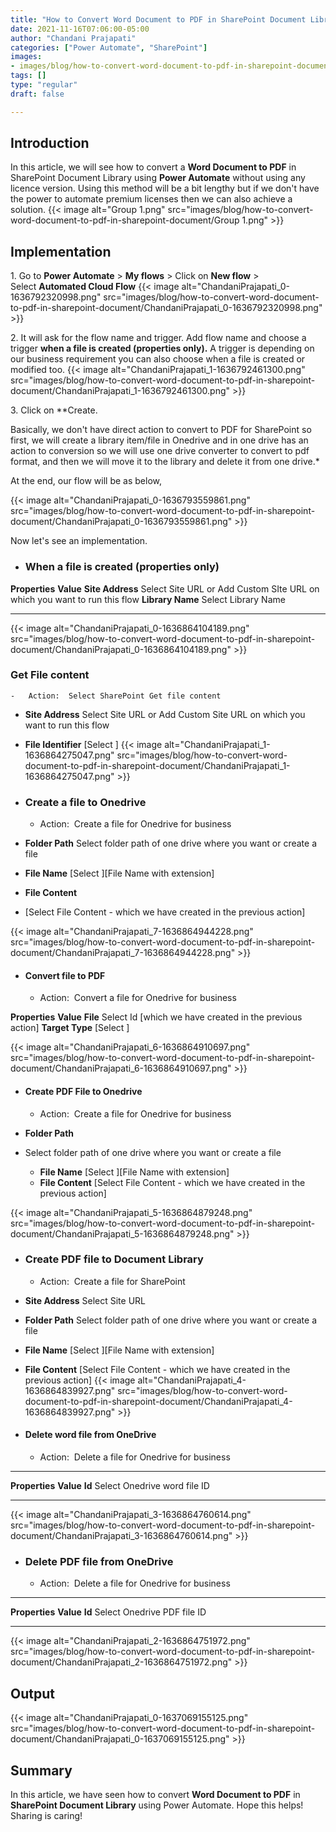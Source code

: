 ```yaml
---
title: "How to Convert Word Document to PDF in SharePoint Document Library using Power Automate?"
date: 2021-11-16T07:06:00-05:00
author: "Chandani Prajapati"
categories: ["Power Automate", "SharePoint"]
images:
- images/blog/how-to-convert-word-document-to-pdf-in-sharepoint-document/ChandaniPrajapati_0-1636792320998.png
tags: []
type: "regular"
draft: false

---
```


## Introduction

In this article, we will see how to convert a **Word Document to PDF**
in SharePoint Document Library using **Power Automate** without using
any licence version.
Using this method will be a bit lengthy but if we don't have the power
to automate premium licenses then we can also achieve a solution.
{{< image alt="Group 1.png" src="images/blog/how-to-convert-word-document-to-pdf-in-sharepoint-document/Group 1.png" >}}

## Implementation 
1\. Go to **Power Automate** \> **My flows** \> Click on **New flow** \>
Select **Automated Cloud Flow**
{{< image alt="ChandaniPrajapati_0-1636792320998.png" src="images/blog/how-to-convert-word-document-to-pdf-in-sharepoint-document/ChandaniPrajapati_0-1636792320998.png" >}}
 

2\. It will ask for the flow name and trigger.
Add flow name and choose a trigger **when a file is created (properties
only).** A trigger is depending on our business requirement you can also
choose when a file is created or modified too.
{{< image alt="ChandaniPrajapati_1-1636792461300.png" src="images/blog/how-to-convert-word-document-to-pdf-in-sharepoint-document/ChandaniPrajapati_1-1636792461300.png" >}}

3\. Click on **Create.

  Basically, we don't have direct action to convert to PDF for SharePoint so first, we will create a library item/file in Onedrive and in one drive has an action to conversion so we will use one drive converter to convert to pdf format, and then we will move it to the library and delete it from one drive.*

At the end, our flow will be as below,

{{< image alt="ChandaniPrajapati_0-1636793559861.png" src="images/blog/how-to-convert-word-document-to-pdf-in-sharepoint-document/ChandaniPrajapati_0-1636793559861.png" >}}
 

Now let's see an implementation.

-   ### When a file is created (properties only) 

  **Properties**     **Value**
  **Site Address**   Select Site URL or Add Custom SIte URL on which you want to run this flow
  **Library Name**   Select Library Name
  ------------------ ---------------------------------------------------------------------------
{{< image alt="ChandaniPrajapati_0-1636864104189.png" src="images/blog/how-to-convert-word-document-to-pdf-in-sharepoint-document/ChandaniPrajapati_0-1636864104189.png" >}}

### Get File content 

    -   Action:  Select SharePoint Get file content


  - **Site Address**
   Select Site URL or Add Custom Site URL on which you want to run this flow
  - **File Identifier** 
  [Select ]
{{< image alt="ChandaniPrajapati_1-1636864275047.png" src="images/blog/how-to-convert-word-document-to-pdf-in-sharepoint-document/ChandaniPrajapati_1-1636864275047.png" >}}

-   ### Create a file to Onedrive 

    -   Action:  Create a file for Onedrive for business
 
  - **Folder Path** 
  Select folder path of one drive where you want or create a file
  - **File Name** 
  [Select ][File Name with extension]
  - **File Content**
- [Select File Content - which we have created in the previous action]

{{< image alt="ChandaniPrajapati_7-1636864944228.png" src="images/blog/how-to-convert-word-document-to-pdf-in-sharepoint-document/ChandaniPrajapati_7-1636864944228.png" >}}

-   #### Convert file to PDF 

    -   Action:  Convert a file for Onedrive for business

  **Properties**    **Value**
  **File**          Select Id [which we have created in the previous action]
  **Target Type**   [Select ]

{{< image alt="ChandaniPrajapati_6-1636864910697.png" src="images/blog/how-to-convert-word-document-to-pdf-in-sharepoint-document/ChandaniPrajapati_6-1636864910697.png" >}}
-   #### Create PDF File to Onedrive 

    -   Action:  Create a file for Onedrive for business


  - **Folder Path**    
- Select folder path of one drive where you want or create a file
  - **File Name**
  [Select ][File Name with extension]
  - **File Content**
  [Select File Content - which we have created in the previous action]

{{< image alt="ChandaniPrajapati_5-1636864879248.png" src="images/blog/how-to-convert-word-document-to-pdf-in-sharepoint-document/ChandaniPrajapati_5-1636864879248.png" >}}

-   ### Create PDF file to Document Library 

    -   Action:  Create a file for SharePoint
  - **Site Address**
  Select Site URL
  - **Folder Path**
   Select folder path of one drive where you want or create a file
  - **File Name** 
  [Select ][File Name with extension]
  - **File Content**
  [Select File Content - which we have created in the previous action]
{{< image alt="ChandaniPrajapati_4-1636864839927.png" src="images/blog/how-to-convert-word-document-to-pdf-in-sharepoint-document/ChandaniPrajapati_4-1636864839927.png" >}}

-   #### Delete word file from OneDrive 

    -   Action:  Delete a file for Onedrive for business

  ---------------- ------------------------------
  **Properties**   **Value**
  **Id**           Select Onedrive word file ID
  ---------------- ------------------------------
{{< image alt="ChandaniPrajapati_3-1636864760614.png" src="images/blog/how-to-convert-word-document-to-pdf-in-sharepoint-document/ChandaniPrajapati_3-1636864760614.png" >}}

-   ### Delete PDF file from OneDrive 

    -   Action:  Delete a file for Onedrive for business

  ---------------- -----------------------------
  **Properties**   **Value**
  **Id**           Select Onedrive PDF file ID
  ---------------- -----------------------------
{{< image alt="ChandaniPrajapati_2-1636864751972.png" src="images/blog/how-to-convert-word-document-to-pdf-in-sharepoint-document/ChandaniPrajapati_2-1636864751972.png" >}}

## Output 

{{< image alt="ChandaniPrajapati_0-1637069155125.png" src="images/blog/how-to-convert-word-document-to-pdf-in-sharepoint-document/ChandaniPrajapati_0-1637069155125.png" >}}
 

## Summary 

In this article, we have seen how to convert **Word Document to PDF** in
**SharePoint Document Library** using Power Automate.
Hope this helps!
Sharing is caring!
